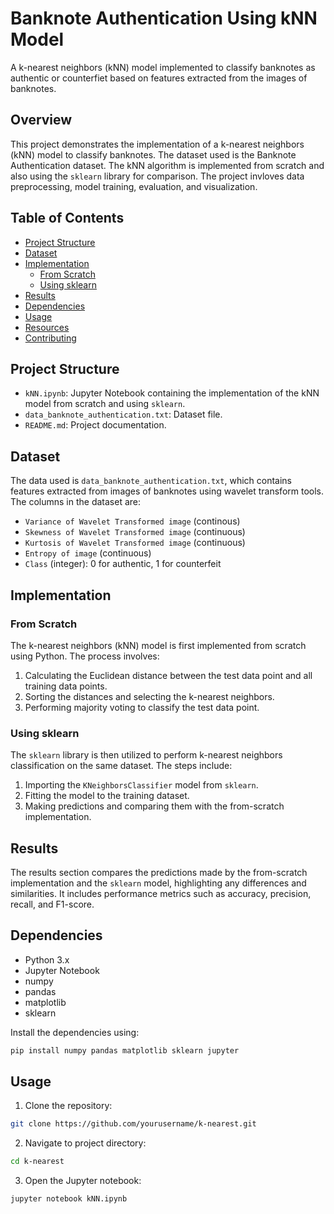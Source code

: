 # Banknote Authentication Using kNN Model

A k-nearest neighbors (kNN) model implemented to classify banknotes as authentic or counterfiet based on features extracted from the images of banknotes.

## Overview

This project demonstrates the implementation of a k-nearest neighbors (kNN) model to classify banknotes. The dataset used is the Banknote Authentication dataset. The kNN algorithm is implemented from scratch and also using the `sklearn` library for comparison. The project invloves data preprocessing, model training, evaluation, and visualization.

## Table of Contents

- [Project Structure](#project-structure)
- [Dataset](#dataset)
- [Implementation](#implementation)
  - [From Scratch](#from-scratch)
  - [Using sklearn](#using-sklearn)
- [Results](#results)
- [Dependencies](#dependencies)
- [Usage](#usage)
- [Resources](#resources)
- [Contributing](#contributing)

## Project Structure

- `kNN.ipynb`: Jupyter Notebook containing the implementation of the kNN model from scratch and using `sklearn`.
- `data_banknote_authentication.txt`: Dataset file.
- `README.md`: Project documentation.

## Dataset

The data used is `data_banknote_authentication.txt`, which contains features extracted from images of banknotes using wavelet transform tools. The columns in the dataset are:
- `Variance of Wavelet Transformed image` (continous)
- `Skewness of Wavelet Transformed image` (continuous)
- `Kurtosis of Wavelet Transformed image` (continuous)
- `Entropy of image` (continuous)
- `Class` (integer): 0 for authentic, 1 for counterfeit

## Implementation

### From Scratch 

The k-nearest neighbors (kNN) model is first implemented from scratch using Python. The process involves:
1. Calculating the Euclidean distance between the test data point and all training data points.
2. Sorting the distances and selecting the k-nearest neighbors.
3. Performing majority voting to classify the test data point.

### Using sklearn

The `sklearn` library is then utilized to perform k-nearest neighbors classification on the same dataset. The steps include:
1. Importing the `KNeighborsClassifier` model from `sklearn`.
2. Fitting the model to the training dataset.
3. Making predictions and comparing them with the from-scratch implementation.

## Results

The results section compares the predictions made by the from-scratch implementation and the `sklearn` model, highlighting any differences and similarities. It includes performance metrics such as accuracy, precision, recall, and F1-score.

## Dependencies

- Python 3.x
- Jupyter Notebook
- numpy
- pandas
- matplotlib
- sklearn

Install the dependencies using:
```bash
pip install numpy pandas matplotlib sklearn jupyter
```

## Usage 

1. Clone the repository:

```bash
git clone https://github.com/yourusername/k-nearest.git
```

2. Navigate to project directory:

```bash
cd k-nearest
```

3. Open the Jupyter notebook:

```bash
jupyter notebook kNN.ipynb
```